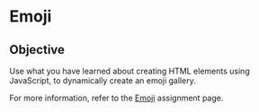 # Emoji

## Objective
Use what you have learned about creating HTML elements using JavaScript, to dynamically create an emoji gallery. 

For more information, refer to the [Emoji](https://imdac.github.io/mtm6302/assignments/emoji.html) assignment page.
